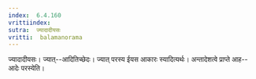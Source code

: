 ```yaml
---
index:  6.4.160
vrittiindex: 
sutra:  ज्यादादीयसः
vritti:  balamanorama 
---
```


ज्यादादीयसः। ज्यात्--आदितिच्छेदः। ज्यात् परस्य ईयस आकारः स्यादित्यर्थः। अन्तादेशत्वे प्राप्ते आह--आदेः परस्येति। 


